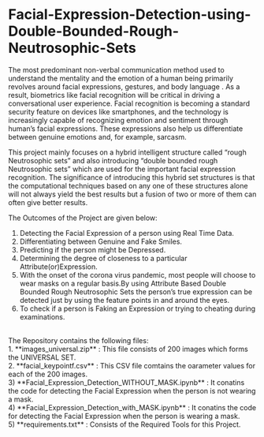 # Facial-Expression-Detection-using-Double-Bounded-Rough-Neutrosophic-Sets
The most predominant non-verbal communication method used to understand the mentality and the emotion of a human being primarily revolves around facial expressions, gestures, and body language . As a result, biometrics like facial recognition will be critical in driving a conversational user experience. Facial recognition is becoming a standard security feature on devices like smartphones, and the technology is increasingly capable of recognizing emotion and sentiment through human’s facial expressions. These expressions also help us differentiate between genuine emotions and, for example, sarcasm. <br/>

This project mainly focuses on a hybrid intelligent structure called “rough Neutrosophic sets” and also introducing “double bounded rough Neutrosophic sets” which are used for the important facial expression recognition. The significance of introducing this hybrid set structures is that the computational techniques based on any one of these structures alone will not always yield the best results but a fusion of two or more of them can often give better results.<br/>

The Outcomes of the Project are given below:<br/>
1) Detecting the Facial Expression of a person using Real Time Data.<br/>
2) Differentiating between Genuine and Fake Smiles.<br/>
3) Predicting if the person might be Depressed.<br/>
4) Determining the degree of closeness to a particular Attribute(or)Expression.<br/>
5) With the onset of the corona virus pandemic, most people will choose to wear masks on a regular basis.By using Attribute Based Double Bounded Rough Neutrosophic Sets the person’s true expression can be detected just by using the feature points in and around the eyes.<br/>
6) To check if a person is Faking an Expression or trying to cheating during examinations.<br/> 
<br/>
The Repository contains the following files:<br/>
1. **images_universal.zip** : This file consists of 200 images which forms the UNIVERSAL SET.<br/>
2. **facial_keypointf.csv** : This CSV file comtains the oarameter values for each of the 200 images.<br/>
3) **Facial_Expression_Detection_WITHOUT_MASK.ipynb** : It conatins the code for detecting the Facial Expression when the person is not wearing a mask.<br/>
4) **Facial_Expression_Detection_with_MASK.ipynb** : It conatins the code for detecting the Facial Expression when the person is wearing a mask.<br/>
5) **requirements.txt** : Consists of the Required Tools for this Project.<br/>
